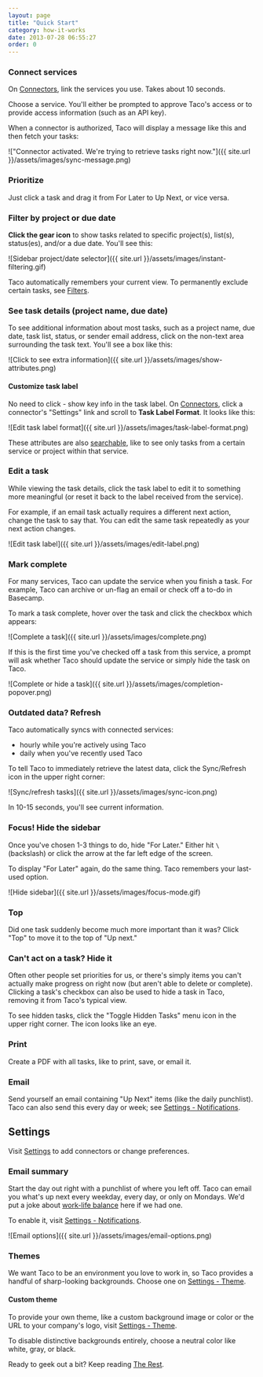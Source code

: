 ```yaml
---
layout: page
title: "Quick Start"
category: how-it-works
date: 2013-07-28 06:55:27
order: 0
---
```


<a name="connectors"></a>
### Connect services

On [Connectors][], link the services you use. Takes about 10 seconds.

Choose a service. You'll either be prompted to approve Taco's access or
to provide access information (such as an API key).

When a connector is authorized, Taco will display a message like this
and then fetch your tasks:

!["Connector activated. We're trying to retrieve tasks right now."]({{ site.url }}/assets/images/sync-message.png)


<a name="prioritize"></a>
### Prioritize

Just click a task and drag it from For Later to Up Next, or vice versa.


<a name="filter"></a>
### Filter by project or due date

**Click the gear icon** to show tasks related to specific project(s), list(s),
status(es), and/or a due date. You'll see this:

![Sidebar project/date selector]({{ site.url }}/assets/images/instant-filtering.gif)

Taco automatically remembers your current view. To permanently exclude certain
tasks, see [Filters][].


<a name="details"></a>
### See task details (project name, due date)

To see additional information about most tasks, such as a project name,
due date, task list, status, or sender email address, click on the non-text area
surrounding the task text. You'll see a box like this:

![Click to see extra information]({{ site.url }}/assets/images/show-attributes.png)

<a name="label"></a>
#### Customize task label

No need to click - show key info in the task label. On [Connectors][], click a
connector's "Settings" link and scroll to **Task Label Format**. It looks like this:

![Edit task label format]({{ site.url }}/assets/images/task-label-format.png)

These attributes are also [searchable](the-rest.html#find-as-you-type-search),
like to see only tasks from a certain service or project within that
service.


<a name="edit"></a>
### Edit a task

While viewing the task details, click the task label to edit it to
something more meaningful (or reset it back to the label received from the
service).

For example, if an email task actually requires a different next action,
change the task to say that. You can edit the same task repeatedly as
your next action changes.

![Edit task label]({{ site.url }}/assets/images/edit-label.png)


<a name="complete"></a>
### Mark complete

For many services, Taco can update the service when you finish a task.
For example, Taco can archive or un-flag an email or check off a to-do
in Basecamp.

To mark a task complete, hover over the task and click the checkbox
which appears:

![Complete a task]({{ site.url }}/assets/images/complete.png)

If this is the first time you've checked off a task from this service,
a prompt will ask whether Taco should update the service or simply
hide the task on Taco.

![Complete or hide a task]({{ site.url }}/assets/images/completion-popover.png)


<a name="refresh"></a>
### Outdated data? Refresh

Taco automatically syncs with connected services:

* hourly while you're actively using Taco
* daily when you've recently used Taco

To tell Taco to immediately retrieve the latest data, click the
Sync/Refresh icon in the upper right corner:

![Sync/refresh tasks]({{ site.url }}/assets/images/sync-icon.png)

In 10-15 seconds, you'll see current information.


<a name="hide-sidebar"></a>
### Focus! Hide the sidebar

Once you've chosen 1-3 things to do, hide "For Later." Either hit `\`
(backslash) or click the arrow at the far left edge of the screen.

To display "For Later" again, do the same thing. Taco remembers your
last-used option.

![Hide sidebar]({{ site.url }}/assets/images/focus-mode.gif)


<a name="top"></a>
### Top

Did one task suddenly become much more important than it was? Click
"Top" to move it to the top of "Up next."


<a name="hide"></a>
### Can't act on a task? Hide it

Often other people set priorities for us, or there's simply items you
can't actually make progress on right now (but aren't able to delete or
complete). Clicking a task's checkbox can also be used to hide a task in
Taco, removing it from Taco's typical view.

To see hidden tasks, click the "Toggle Hidden Tasks" menu icon in the
upper right corner. The icon looks like an eye.

### Print

Create a PDF with all tasks, like to print, save, or email it.

### Email

Send yourself an email containing "Up Next" items (like the daily
punchlist). Taco can also send this every day or week; see
[Settings - Notifications][].


## Settings

Visit [Settings][Connectors] to add connectors or change preferences.

### Email summary

Start the day out right with a punchlist of where you left off. Taco
can email you what's up next every weekday, every day, or only on
Mondays. We'd put a joke about
[work-life balance](http://en.wikipedia.org/wiki/Work%E2%80%93life_balance#Consequences_of_an_Imbalance)
here if we had one.

To enable it, visit [Settings - Notifications][].

![Email options]({{ site.url }}/assets/images/email-options.png)

<a name="themes"></a>
### Themes

We want Taco to be an environment you love to work in, so Taco provides
a handful of sharp-looking backgrounds. Choose one on
[Settings - Theme][].

#### Custom theme

To provide your own theme, like a custom background image or color or
the URL to your company's logo, visit [Settings - Theme][].

To disable distinctive backgrounds entirely, choose a neutral color
like white, gray, or black.

Ready to geek out a bit? Keep reading [The Rest](the-rest.html).

[Connectors]: https://tacoapp.com/connectors
[Settings - Theme]: https://tacoapp.com/theme
[Settings - Notifications]: https://tacoapp.com/notifications
[Filters]: the-rest.html#filters
